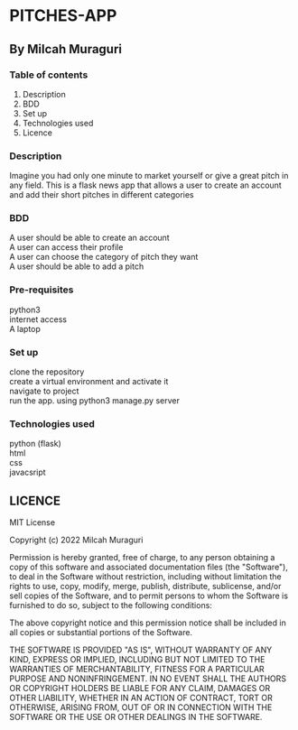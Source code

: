 # PITCHES-APP
## By Milcah Muraguri

### Table of contents
1. Description
2. BDD
3. Set up
4. Technologies used
5. Licence

### Description
Imagine you had only one minute to market yourself or give a great pitch in any field.
This is a flask news app that allows a user to create an account and add their short pitches in different categories

### BDD
A user should be able to create an account <br>
A user can access their profile<br>
A user can choose the category of pitch they want <br>
A user should be able to add a pitch

### Pre-requisites
python3 <br>
internet access <br>
A laptop

### Set up
clone the repository <br>
create a virtual environment and activate it<br>
navigate to project <br>
run the app. using python3 manage.py server

### Technologies used
python (flask) <br>
html <br>
css <br>
javacsript 

## LICENCE
MIT License

Copyright (c) 2022 Milcah Muraguri

Permission is hereby granted, free of charge, to any person obtaining a copy
of this software and associated documentation files (the "Software"), to deal
in the Software without restriction, including without limitation the rights
to use, copy, modify, merge, publish, distribute, sublicense, and/or sell
copies of the Software, and to permit persons to whom the Software is
furnished to do so, subject to the following conditions:

The above copyright notice and this permission notice shall be included in all
copies or substantial portions of the Software.

THE SOFTWARE IS PROVIDED "AS IS", WITHOUT WARRANTY OF ANY KIND, EXPRESS OR
IMPLIED, INCLUDING BUT NOT LIMITED TO THE WARRANTIES OF MERCHANTABILITY,
FITNESS FOR A PARTICULAR PURPOSE AND NONINFRINGEMENT. IN NO EVENT SHALL THE
AUTHORS OR COPYRIGHT HOLDERS BE LIABLE FOR ANY CLAIM, DAMAGES OR OTHER
LIABILITY, WHETHER IN AN ACTION OF CONTRACT, TORT OR OTHERWISE, ARISING FROM,
OUT OF OR IN CONNECTION WITH THE SOFTWARE OR THE USE OR OTHER DEALINGS IN THE
SOFTWARE.